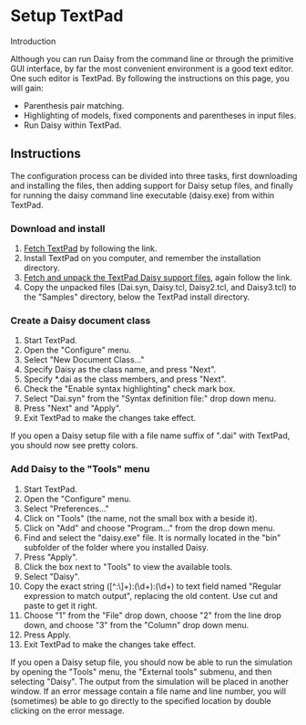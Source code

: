# Setup TextPad
Introduction

Although you can run Daisy from the command line or through the primitive GUI interface, by far the most convenient environment is a good text editor. One such editor is TextPad. By following the instructions on this page, you will gain:

* Parenthesis pair matching.
* Highlighting of models, fixed components and parentheses in input files.
* Run Daisy within TextPad.

## Instructions

The configuration process can be divided into three tasks, first downloading and installing the files, then adding support for Daisy setup files, and finally for running the daisy command line executable (daisy.exe) from within TextPad.
### Download and install

1. [Fetch TextPad](http://www.textpad.com/) by following the link.
2. Install TextPad on you computer, and remember the installation directory.
3. [Fetch and unpack the TextPad Daisy support files](https://daisy.ku.dk/download/windows/textpad/textpad-daisy-v2.0.zip), again follow the link.
4. Copy the unpacked files (Dai.syn, Daisy.tcl, Daisy2.tcl, and Daisy3.tcl) to the "Samples" directory, below the TextPad install directory.

### Create a Daisy document class

1. Start TextPad.
2. Open the "Configure" menu.
3. Select "New Document Class..."
4. Specify Daisy as the class name, and press "Next".
5. Specify *.dai as the class members, and press "Next".
6. Check the "Enable syntax highlighting" check mark box.
7. Select "Dai.syn" from the "Syntax definition file:" drop down menu.
8. Press "Next" and "Apply".
9. Exit TextPad to make the changes take effect.

If you open a Daisy setup file with a file name suffix of ".dai" with TextPad, you should now see pretty colors.

### Add Daisy to the "Tools" menu

1. Start TextPad.
2. Open the "Configure" menu.
3. Select "Preferences..."
4. Click on "Tools" (the name, not the small box with a beside it).
5. Click on "Add" and choose "Program..." from the drop down menu.
6. Find and select the "daisy.exe" file. It is normally located in the "bin" subfolder of the folder where you installed Daisy.
6. Press "Apply".
7. Click the box next to "Tools" to view the available tools.
8. Select "Daisy".
9. Copy the exact string ([^:\\]+):(\d+):(\d+) to text field named "Regular expression to match output", replacing the old content. Use cut and paste to get it right.
10. Choose "1" from the "File" drop down, choose "2" from the line drop down, and choose "3" from the "Column" drop down menu.
11. Press Apply.
12. Exit TextPad to make the changes take effect.

If you open a Daisy setup file, you should now be able to run the simulation by opening the "Tools" menu, the "External tools" submenu, and then selecting "Daisy". The output from the simulation will be placed in another window. If an error message contain a file name and line number, you will (sometimes) be able to go directly to the specified location by double clicking on the error message.

